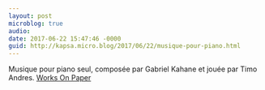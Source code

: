 ```yaml
---
layout: post
microblog: true
audio: 
date: 2017-06-22 15:47:46 -0000
guid: http://kapsa.micro.blog/2017/06/22/musique-pour-piano.html
---
```

Musique pour piano seul, composée par Gabriel Kahane et jouée par Timo Andres. [Works On Paper](https://gabrielkahane.bandcamp.com/album/works-on-paper-music-for-solo-piano)
